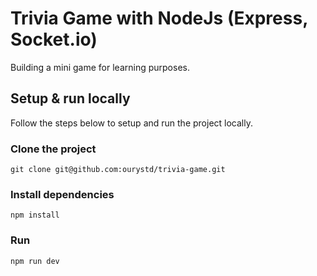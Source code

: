 # Trivia Game with NodeJs (Express, Socket.io)

Building a mini game for learning purposes.

## Setup & run locally
Follow the steps below to setup and run the project locally.

### Clone the project
`git clone git@github.com:ourystd/trivia-game.git`

### Install dependencies
`npm install`

### Run
`npm run dev`


